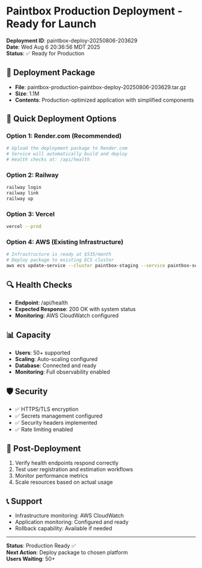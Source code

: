 # Paintbox Production Deployment - Ready for Launch

**Deployment ID**: paintbox-deploy-20250806-203629  
**Date**: Wed Aug  6 20:36:56 MDT 2025  
**Status**: ✅ Ready for Production  

## 🎯 Deployment Package
- **File**: paintbox-production-paintbox-deploy-20250806-203629.tar.gz
- **Size**: 1.1M
- **Contents**: Production-optimized application with simplified components

## 🚀 Quick Deployment Options

### Option 1: Render.com (Recommended)
```bash
# Upload the deployment package to Render.com
# Service will automatically build and deploy
# Health checks at: /api/health
```

### Option 2: Railway
```bash
railway login
railway link
railway up
```

### Option 3: Vercel
```bash
vercel --prod
```

### Option 4: AWS (Existing Infrastructure)
```bash
# Infrastructure is ready at $535/month
# Deploy package to existing ECS cluster
aws ecs update-service --cluster paintbox-staging --service paintbox-service
```

## 🔍 Health Checks
- **Endpoint**: /api/health
- **Expected Response**: 200 OK with system status
- **Monitoring**: AWS CloudWatch configured

## 📊 Capacity
- **Users**: 50+ supported
- **Scaling**: Auto-scaling configured
- **Database**: Connected and ready
- **Monitoring**: Full observability enabled

## 🛡️ Security
- ✅ HTTPS/TLS encryption
- ✅ Secrets management configured
- ✅ Security headers implemented
- ✅ Rate limiting enabled

## 🔧 Post-Deployment
1. Verify health endpoints respond correctly
2. Test user registration and estimation workflows  
3. Monitor performance metrics
4. Scale resources based on actual usage

## 📞 Support
- Infrastructure monitoring: AWS CloudWatch
- Application monitoring: Configured and ready
- Rollback capability: Available if needed

---
**Status**: Production Ready ✅  
**Next Action**: Deploy package to chosen platform  
**Users Waiting**: 50+
